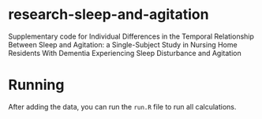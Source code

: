 # research-sleep-and-agitation
Supplementary code for Individual Differences in the Temporal Relationship Between Sleep and Agitation: a Single-Subject Study in Nursing Home Residents With Dementia Experiencing Sleep Disturbance and Agitation 

# Running
After adding the data, you can run the `run.R` file to run all calculations.
